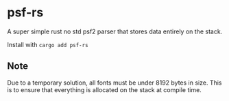 # psf-rs

A super simple rust no std psf2 parser that stores data entirely on the stack.

Install with `cargo add psf-rs`

## Note

Due to a temporary solution, all fonts must be under 8192 bytes in size.
This is to ensure that everything is allocated on the stack at compile time.
